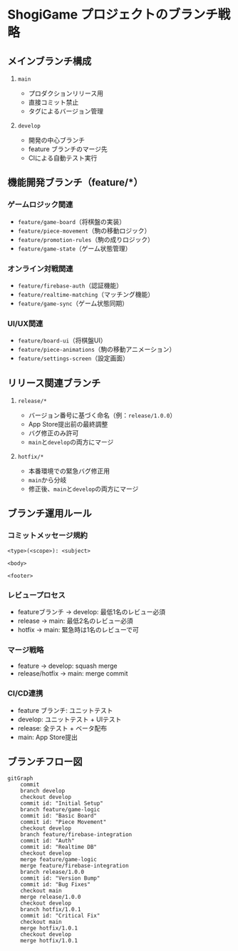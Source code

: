 # ShogiGame プロジェクトのブランチ戦略

## メインブランチ構成
1. `main`
   - プロダクションリリース用
   - 直接コミット禁止
   - タグによるバージョン管理

2. `develop`
   - 開発の中心ブランチ
   - feature ブランチのマージ先
   - CIによる自動テスト実行

## 機能開発ブランチ（feature/*）

### ゲームロジック関連
- `feature/game-board`（将棋盤の実装）
- `feature/piece-movement`（駒の移動ロジック）
- `feature/promotion-rules`（駒の成りロジック）
- `feature/game-state`（ゲーム状態管理）

### オンライン対戦関連
- `feature/firebase-auth`（認証機能）
- `feature/realtime-matching`（マッチング機能）
- `feature/game-sync`（ゲーム状態同期）

### UI/UX関連
- `feature/board-ui`（将棋盤UI）
- `feature/piece-animations`（駒の移動アニメーション）
- `feature/settings-screen`（設定画面）

## リリース関連ブランチ
1. `release/*`
   - バージョン番号に基づく命名（例：`release/1.0.0`）
   - App Store提出前の最終調整
   - バグ修正のみ許可
   - `main`と`develop`の両方にマージ

2. `hotfix/*`
   - 本番環境での緊急バグ修正用
   - `main`から分岐
   - 修正後、`main`と`develop`の両方にマージ

## ブランチ運用ルール

### コミットメッセージ規約
```
<type>(<scope>): <subject>

<body>

<footer>
```

### レビュープロセス
- featureブランチ → develop: 最低1名のレビュー必須
- release → main: 最低2名のレビュー必須
- hotfix → main: 緊急時は1名のレビューで可

### マージ戦略
- feature → develop: squash merge
- release/hotfix → main: merge commit

### CI/CD連携
- feature ブランチ: ユニットテスト
- develop: ユニットテスト + UIテスト
- release: 全テスト + ベータ配布
- main: App Store提出

## ブランチフロー図

```mermaid
gitGraph
    commit
    branch develop
    checkout develop
    commit id: "Initial Setup"
    branch feature/game-logic
    commit id: "Basic Board"
    commit id: "Piece Movement"
    checkout develop
    branch feature/firebase-integration
    commit id: "Auth"
    commit id: "Realtime DB"
    checkout develop
    merge feature/game-logic
    merge feature/firebase-integration
    branch release/1.0.0
    commit id: "Version Bump"
    commit id: "Bug Fixes"
    checkout main
    merge release/1.0.0
    checkout develop
    branch hotfix/1.0.1
    commit id: "Critical Fix"
    checkout main
    merge hotfix/1.0.1
    checkout develop
    merge hotfix/1.0.1
